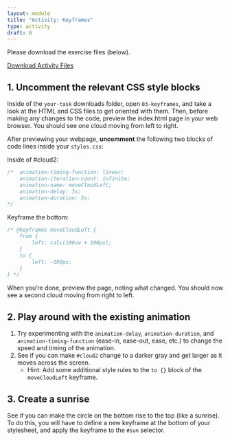 ```yaml
---
layout: module
title: "Activity: Keyframes"
type: activity
draft: 0
---
```


Please download the exercise files (below).

<a href="/spring2023/course-files/activities/keyframes.zip" class="nu-button">Download Activity Files <i class="fas fa-download"></i></a>


## 1. Uncomment the relevant CSS style blocks
Inside of the `your-task` downloads folder, open `03-keyframes`, and take a look at the HTML and CSS files to get oriented with them. Then, before making any changes to the code, preview the index.html page in your web browser. You should see one cloud moving from left to right.

After previewing your webpage, **uncomment** the following two blocks of code lines inside your `styles.css`:

Inside of #cloud2:
```css
/*  animation-timing-function: linear;
    animation-iteration-count: infinite; 
    animation-name: moveCloudLeft;
    animation-delay: 3s;
    animation-duration: 5s; 
*/
```

Keyframe the bottom:
```css
/* @keyframes moveCloudLeft {
    from { 
        left: calc(100vw + 100px); 
    }
    to { 
        left: -100px; 
    }
} */
```

When you’re done, preview the page, noting what changed. You should now see a second cloud moving from right to left.

## 2. Play around with the existing animation

1. Try experimenting with the `animation-delay`, `animation-duration`, and `animation-timing-function` (ease-in, ease-out, ease, etc.) to change the speed and timing of the animation.
2. See if you can make `#cloud2` change to a darker gray and get larger as it moves across the screen.
    * Hint: Add some additional style rules to the `to {}` block of the `moveCloudLeft` keyframe.

## 3. Create a sunrise
See if you can make the circle on the bottom rise to the top (like a sunrise). To do this, you will have to define a new keyframe at the bottom of your stylesheet, and apply the keyframe to the `#sun` selector.